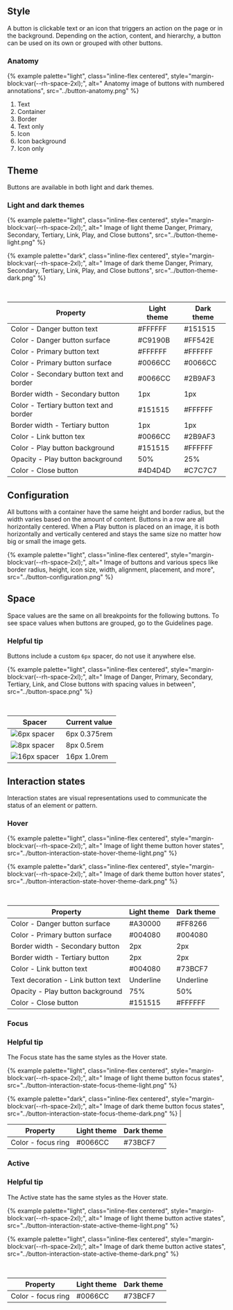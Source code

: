 ## Style 
A button is clickable text or an icon that triggers an action on the page or in the background. Depending on the action, content, and hierarchy, a button can be used on its own or grouped with other buttons.

### Anatomy 
{% example palette="light",
          class="inline-flex centered",
          style="margin-block:var(--rh-space-2xl);",
          alt=" Anatomy image of buttons with numbered annotations",
          src="../button-anatomy.png" %}

1) Text
2) Container
3) Border
4) Text only
5) Icon
6) Icon background
7) Icon only
## Theme 
Buttons are available in both light and dark themes.
### Light and dark themes 
{% example palette="light",
          class="inline-flex centered",
          style="margin-block:var(--rh-space-2xl);",
          alt=" Image of light theme Danger, Primary, Secondary, Tertiary, Link, Play, and Close buttons",
          src="../button-theme-light.png" %}


{% example palette="dark",
          class="inline-flex centered",
          style="margin-block:var(--rh-space-2xl);",
          alt=" Image of dark theme Danger, Primary, Secondary, Tertiary, Link, Play, and Close buttons",
          src="../button-theme-dark.png" %}

<br>

| Property | Light theme | Dark theme |
| -------- | ----------- | ---------- |
| Color - Danger button text | #FFFFFF | #151515 |
| Color - Danger button surface | #C9190B | #FF542E |
| Color - Primary button text | #FFFFFF | #FFFFFF |
| Color - Primary button surface | #0066CC | #0066CC |
| Color - Secondary button text and border | #0066CC | #2B9AF3 |
| Border width - Secondary button | 1px | 1px |
| Color - Tertiary button text and border | #151515 | #FFFFFF |
| Border width - Tertiary button | 1px | 1px |
| Color - Link button tex | #0066CC | #2B9AF3 |
| Color - Play button background | #151515 | #FFFFFF |
| Opacity - Play button background | 50% | 25% |
| Color - Close button | #4D4D4D | #C7C7C7 |

## Configuration 
All buttons with a container have the same height and border radius, but the width varies based on the amount of content. Buttons in a row are all horizontally centered. When a Play button is placed on an image, it is both horizontally and vertically centered and stays the same size no matter how big or small the image gets.

{% example palette="light",
          class="inline-flex centered",
          style="margin-block:var(--rh-space-2xl);",
          alt=" Image of buttons and various specs like border radius, height, icon size, width, alignment, placement, and more",
          src="../button-configuration.png" %}


## Space 
Space values are the same on all breakpoints for the following buttons. To see space values when buttons are grouped, go to the Guidelines page.

<rh-alert state="info">
<h3 slot="header">Helpful tip</h3>
<p>Buttons include a custom <code>6px</code> spacer, do not use it anywhere else.</p>
</rh-alert>

{% example palette="light",
          class="inline-flex centered",
          style="margin-block:var(--rh-space-2xl);",
          alt=" Image of Danger, Primary, Secondary, Tertiary, Link, and Close buttons with spacing values in between",
          src="../button-space.png" %}

<br>

| Spacer | Current value | 
| ------ | ------------- | 
| ![6px spacer](../button-6px-spacer.png) | 6px 0.375rem |
| ![8px spacer](../button-8px-spacer.png) | 8px 0.5rem |
| ![16px spacer](../button-16px-spacer.png) | 16px 1.0rem |


## Interaction states 
Interaction states are visual representations used to communicate the status of an element or pattern.
### Hover 
{% example palette="light",
          class="inline-flex centered",
          style="margin-block:var(--rh-space-2xl);",
          alt=" Image of light theme button hover states",
          src="../button-interaction-state-hover-theme-light.png" %}


{% example palette="dark",
          class="inline-flex centered",
          style="margin-block:var(--rh-space-2xl);",
          alt=" Image of dark theme button hover states",
          src="../button-interaction-state-hover-theme-dark.png" %}

<br>

| Property | Light theme | Dark theme |
| -------- | ----------- | ---------- |
| Color - Danger button surface | #A30000 | #FF8266 |
| Color - Primary button surface | #004080 | #004080 |
| Border width - Secondary button | 2px | 2px |
| Border width - Tertiary button | 2px | 2px |
| Color - Link button text | #004080 | #73BCF7 |
| Text decoration - Link button text | Underline| Underline |
| Opacity - Play button background | 75% | 50% |
| Color - Close button | #151515 | #FFFFFF |


### Focus 
<rh-alert state="info">
<h3 slot="header">Helpful tip</h3>
<p>The Focus state has the same styles as the Hover state.</p>
</rh-alert>

{% example palette="light",
          class="inline-flex centered",
          style="margin-block:var(--rh-space-2xl);",
          alt=" Image of light theme button focus states",
          src="../button-interaction-state-focus-theme-light.png" %}


{% example palette="dark",
          class="inline-flex centered",
          style="margin-block:var(--rh-space-2xl);",
          alt=" Image of dark theme button focus states",
          src="../button-interaction-state-focus-theme-dark.png" %}
| 
<br>

| Property | Light theme | Dark theme |
| -------- | ----------- | ---------- |
| Color - focus ring | #0066CC | #73BCF7 |


### Active 
<rh-alert state="info">
<h3 slot="header">Helpful tip</h3>
<p>The Active state has the same styles as the Hover state.</p>
</rh-alert>


{% example palette="light",
          class="inline-flex centered",
          style="margin-block:var(--rh-space-2xl);",
          alt=" Image of light theme button active states",
          src="../button-interaction-state-active-theme-light.png" %}


{% example palette="light",
          class="inline-flex centered",
          style="margin-block:var(--rh-space-2xl);",
          alt=" Image of dark theme button active states",
          src="../button-interaction-state-active-theme-dark.png" %}

<br>

| Property | Light theme | Dark theme |
| -------- | ----------- | ---------- |
| Color - focus ring | #0066CC | #73BCF7 |